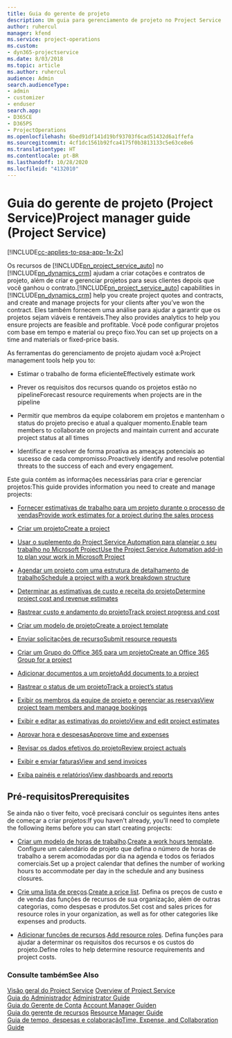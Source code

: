 ```yaml
---
title: Guia do gerente de projeto
description: Um guia para gerenciamento de projeto no Project Service
author: ruhercul
manager: kfend
ms.service: project-operations
ms.custom:
- dyn365-projectservice
ms.date: 8/03/2018
ms.topic: article
ms.author: ruhercul
audience: Admin
search.audienceType:
- admin
- customizer
- enduser
search.app:
- D365CE
- D365PS
- ProjectOperations
ms.openlocfilehash: 6bed91df141d19bf93703f6cad51432d6a1ffefa
ms.sourcegitcommit: 4cf1dc1561b92fca4175f0b3813133c5e63ce8e6
ms.translationtype: HT
ms.contentlocale: pt-BR
ms.lasthandoff: 10/28/2020
ms.locfileid: "4132010"
---
```

# <a name="project-manager-guide-project-service"></a><span data-ttu-id="25000-103">Guia do gerente de projeto (Project Service)</span><span class="sxs-lookup"><span data-stu-id="25000-103">Project manager guide (Project Service)</span></span>

[!INCLUDE[cc-applies-to-psa-app-1x-2x](../includes/cc-applies-to-psa-app-1x-2x.md)]

<span data-ttu-id="25000-104">Os recursos de [!INCLUDE[pn_project_service_auto](../includes/pn-project-service-auto.md)] no [!INCLUDE[pn_dynamics_crm](../includes/pn-dynamics-crm.md)] ajudam a criar cotações e contratos de projeto, além de criar e gerenciar projetos para seus clientes depois que você ganhou o contrato.</span><span class="sxs-lookup"><span data-stu-id="25000-104">[!INCLUDE[pn_project_service_auto](../includes/pn-project-service-auto.md)] capabilities in [!INCLUDE[pn_dynamics_crm](../includes/pn-dynamics-crm.md)] help you create project quotes and contracts, and create and manage projects for your clients after you’ve won the contract.</span></span> <span data-ttu-id="25000-105">Eles também fornecem uma análise para ajudar a garantir que os projetos sejam viáveis e rentáveis.</span><span class="sxs-lookup"><span data-stu-id="25000-105">They also provides analytics to help you ensure projects are feasible and profitable.</span></span> <span data-ttu-id="25000-106">Você pode configurar projetos com base em tempo e material ou preço fixo.</span><span class="sxs-lookup"><span data-stu-id="25000-106">You can set up projects on a time and materials or fixed-price basis.</span></span>  
  
 <span data-ttu-id="25000-107">As ferramentas do gerenciamento de projeto ajudam você a:</span><span class="sxs-lookup"><span data-stu-id="25000-107">Project management tools help you to:</span></span>  
  
-   <span data-ttu-id="25000-108">Estimar o trabalho de forma eficiente</span><span class="sxs-lookup"><span data-stu-id="25000-108">Effectively estimate work</span></span>  
  
-   <span data-ttu-id="25000-109">Prever os requisitos dos recursos quando os projetos estão no pipeline</span><span class="sxs-lookup"><span data-stu-id="25000-109">Forecast resource requirements when projects are in the pipeline</span></span>  
  
-   <span data-ttu-id="25000-110">Permitir que membros da equipe colaborem em projetos e mantenham o status do projeto preciso e atual a qualquer momento.</span><span class="sxs-lookup"><span data-stu-id="25000-110">Enable team members to collaborate on projects and maintain current and accurate project status at all times</span></span>  
  
-   <span data-ttu-id="25000-111">Identificar e resolver de forma proativa as ameaças potenciais ao sucesso de cada compromisso.</span><span class="sxs-lookup"><span data-stu-id="25000-111">Proactively identify and resolve potential threats to the success of each and every engagement.</span></span>  
  
<span data-ttu-id="25000-112">Este guia contém as informações necessárias para criar e gerenciar projetos:</span><span class="sxs-lookup"><span data-stu-id="25000-112">This guide provides information you need to create and manage projects:</span></span>  
  
-   [<span data-ttu-id="25000-113">Fornecer estimativas de trabalho para um projeto durante o processo de vendas</span><span class="sxs-lookup"><span data-stu-id="25000-113">Provide work estimates for a project during the sales process</span></span>](../psa/provide-estimates-project-during-sales-process.md)  
  
-   [<span data-ttu-id="25000-114">Criar um projeto</span><span class="sxs-lookup"><span data-stu-id="25000-114">Create a project</span></span>](../psa/create-project.md)  
  
-   [<span data-ttu-id="25000-115">Usar o suplemento do Project Service Automation para planejar o seu trabalho no Microsoft Project</span><span class="sxs-lookup"><span data-stu-id="25000-115">Use the Project Service Automation add-in to plan your work in Microsoft Project</span></span>](../psa/add-plan-work-microsoft-project.md)  
  
-   [<span data-ttu-id="25000-116">Agendar um projeto com uma estrutura de detalhamento de trabalho</span><span class="sxs-lookup"><span data-stu-id="25000-116">Schedule a project with a work breakdown structure</span></span>](../psa/schedule-project-work-breakdown-structure.md)  
  
-   [<span data-ttu-id="25000-117">Determinar as estimativas de custo e receita do projeto</span><span class="sxs-lookup"><span data-stu-id="25000-117">Determine project cost and revenue estimates</span></span>](../psa/determine-project-cost-revenue-estimates.md)  
  
-   [<span data-ttu-id="25000-118">Rastrear custo e andamento do projeto</span><span class="sxs-lookup"><span data-stu-id="25000-118">Track project progress and cost</span></span>](../psa/track-project-progress-cost.md)  
  
-   [<span data-ttu-id="25000-119">Criar um modelo de projeto</span><span class="sxs-lookup"><span data-stu-id="25000-119">Create a project template</span></span>](../psa/create-project-template.md)  
  
-   [<span data-ttu-id="25000-120">Enviar solicitações de recurso</span><span class="sxs-lookup"><span data-stu-id="25000-120">Submit resource requests</span></span>](../psa/submit-resource-requests.md)  
  
-   [<span data-ttu-id="25000-121">Criar um Grupo do Office 365 para um projeto</span><span class="sxs-lookup"><span data-stu-id="25000-121">Create an Office 365 Group for a project</span></span>](../psa/create-office-365-group-project.md)  
  
-   [<span data-ttu-id="25000-122">Adicionar documentos a um projeto</span><span class="sxs-lookup"><span data-stu-id="25000-122">Add documents to a project</span></span>](../psa/add-documents-project.md)  
  
-   [<span data-ttu-id="25000-123">Rastrear o status de um projeto</span><span class="sxs-lookup"><span data-stu-id="25000-123">Track a project’s status</span></span>](../psa/track-project-status.md)  
  
-   [<span data-ttu-id="25000-124">Exibir os membros da equipe de projeto e gerenciar as reservas</span><span class="sxs-lookup"><span data-stu-id="25000-124">View project team members and manage bookings</span></span>](../psa/view-project-team-members-manage-bookings.md)  
  
-   [<span data-ttu-id="25000-125">Exibir e editar as estimativas do projeto</span><span class="sxs-lookup"><span data-stu-id="25000-125">View and edit project estimates</span></span>](../psa/view-edit-project-estimates.md)  
  
-   [<span data-ttu-id="25000-126">Aprovar hora e despesas</span><span class="sxs-lookup"><span data-stu-id="25000-126">Approve time and expenses</span></span>](../psa/approve-time-expenses.md)  
  
-   [<span data-ttu-id="25000-127">Revisar os dados efetivos do projeto</span><span class="sxs-lookup"><span data-stu-id="25000-127">Review project actuals</span></span>](../psa/review-project-actuals.md)  
  
-   [<span data-ttu-id="25000-128">Exibir e enviar faturas</span><span class="sxs-lookup"><span data-stu-id="25000-128">View and send invoices</span></span>](../psa/view-send-invoices.md)  
  
-   [<span data-ttu-id="25000-129">Exiba painéis e relatórios</span><span class="sxs-lookup"><span data-stu-id="25000-129">View dashboards and reports</span></span>](../psa/view-dashboards-reports.md)  
  
## <a name="prerequisites"></a><span data-ttu-id="25000-130">Pré-requisitos</span><span class="sxs-lookup"><span data-stu-id="25000-130">Prerequisites</span></span>  
 <span data-ttu-id="25000-131">Se ainda não o tiver feito, você precisará concluir os seguintes itens antes de começar a criar projetos:</span><span class="sxs-lookup"><span data-stu-id="25000-131">If you haven't already, you’ll need to complete the following items before you can start creating projects:</span></span>  
  
-   <span data-ttu-id="25000-132">[Criar um modelo de horas de trabalho](../psa/create-work-hours-template.md).</span><span class="sxs-lookup"><span data-stu-id="25000-132">[Create a work hours template](../psa/create-work-hours-template.md).</span></span> <span data-ttu-id="25000-133">Configure um calendário de projeto que defina o número de horas de trabalho a serem acomodadas por dia na agenda e todos os feriados comerciais.</span><span class="sxs-lookup"><span data-stu-id="25000-133">Set up a project calendar that defines the number of working hours to accommodate per day in the schedule and any business closures.</span></span>  
  
-   <span data-ttu-id="25000-134">[Crie uma lista de preços](../psa/create-price-list.md).</span><span class="sxs-lookup"><span data-stu-id="25000-134">[Create a price list](../psa/create-price-list.md).</span></span> <span data-ttu-id="25000-135">Defina os preços de custo e de venda das funções de recursos de sua organização, além de outras categorias, como despesas e produtos.</span><span class="sxs-lookup"><span data-stu-id="25000-135">Set cost and sales prices for resource roles in your organization, as well as for other categories like expenses and products.</span></span>  
  
-   <span data-ttu-id="25000-136">[Adicionar funções de recursos](../psa/add-resource-roles.md).</span><span class="sxs-lookup"><span data-stu-id="25000-136">[Add resource roles](../psa/add-resource-roles.md).</span></span> <span data-ttu-id="25000-137">Defina funções para ajudar a determinar os requisitos dos recursos e os custos do projeto.</span><span class="sxs-lookup"><span data-stu-id="25000-137">Define roles to help determine resource requirements and project costs.</span></span>  
  
### <a name="see-also"></a><span data-ttu-id="25000-138">Consulte também</span><span class="sxs-lookup"><span data-stu-id="25000-138">See Also</span></span>  
 <span data-ttu-id="25000-139">[Visão geral do Project Service](../psa/overview.md) </span><span class="sxs-lookup"><span data-stu-id="25000-139">[Overview of Project Service](../psa/overview.md) </span></span>  
 <span data-ttu-id="25000-140">[Guia do Administrador](../psa/admin-guide.md) </span><span class="sxs-lookup"><span data-stu-id="25000-140">[Administrator Guide](../psa/admin-guide.md) </span></span>  
 <span data-ttu-id="25000-141">[Guia do Gerente de Conta](../psa/account-manager-guide.md) </span><span class="sxs-lookup"><span data-stu-id="25000-141">[Account Manager Guiden](../psa/account-manager-guide.md) </span></span>  
 <span data-ttu-id="25000-142">[Guia do gerente de recursos](../psa/resource-manager-guide.md) </span><span class="sxs-lookup"><span data-stu-id="25000-142">[Resource Manager Guide](../psa/resource-manager-guide.md) </span></span>  
 [<span data-ttu-id="25000-143">Guia de tempo, despesas e colaboração</span><span class="sxs-lookup"><span data-stu-id="25000-143">Time, Expense, and Collaboration Guide</span></span>](../psa/time-expense-collaboration-guide.md)

